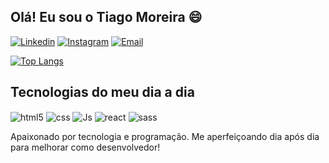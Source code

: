 ## Olá! Eu sou o Tiago Moreira 😄

[![Linkedin](https://img.shields.io/badge/LinkedIn-0077B5?style=for-the-badge&logo=linkedin&logoColor=white)](https://www.linkedin.com/in/devtiagomoreira/) [![Instagram](https://img.shields.io/badge/Instagram-E4405F?style=for-the-badge&logo=instagram&logoColor=white)](https://www.instagram.com/edu.tiago_/)
[![Email](https://img.shields.io/badge/Gmail-D14836?style=for-the-badge&logo=gmail&logoColor=white)](mailto:tiagomoreiraeduardo@gmail.com)

[![Top Langs](https://github-readme-stats.vercel.app/api/top-langs/?username=tiago-edu&layout=compact)](https://github.com/tiago-edu)


## Tecnologias do meu dia a dia
<div style="display: inline-block"><img align="center" alt="html5" src="https://img.shields.io/badge/HTML5-E34F26?style=for-the-badge&logo=html5&logoColor=white"> <img align="center" alt="css" src="https://img.shields.io/badge/CSS3-1572B6?style=for-the-badge&logo=css3&logoColor=white">
<img align="center" alt="Js" src="https://img.shields.io/badge/JavaScript-F7DF1E?style=for-the-badge&logo=javascript&logoColor=black"> <img align="center" alt="react" src="https://img.shields.io/badge/React-20232A?style=for-the-badge&logo=react&logoColor=61DAFB"> <img align="center" alt="sass" src="https://img.shields.io/badge/Sass-CC6699?style=for-the-badge&logo=sass&logoColor=white">
</div><br/>

Apaixonado por tecnologia e programação. Me aperfeiçoando dia após dia para melhorar como desenvolvedor!




